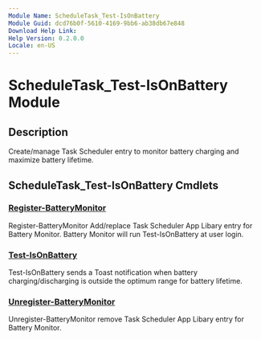 ```yaml
---
Module Name: ScheduleTask_Test-IsOnBattery
Module Guid: dcd76b0f-5610-4169-9bb6-ab38db67e848
Download Help Link:
Help Version: 0.2.0.0
Locale: en-US
---
```


# ScheduleTask_Test-IsOnBattery Module
## Description
Create/manage Task Scheduler entry to monitor battery charging and maximize battery lifetime.

## ScheduleTask_Test-IsOnBattery Cmdlets
### [Register-BatteryMonitor](Register-BatteryMonitor.md)
Register-BatteryMonitor Add/replace Task Scheduler App Libary entry for Battery Monitor. Battery Monitor will run Test-IsOnBattery at user login.

### [Test-IsOnBattery](Test-IsOnBattery.md)
Test-IsOnBattery sends a Toast notification when battery charging/discharging is outside the optimum range for battery lifetime.

### [Unregister-BatteryMonitor](Unregister-BatteryMonitor.md)
Unregister-BatteryMonitor remove Task Scheduler App Libary entry for Battery Monitor.

